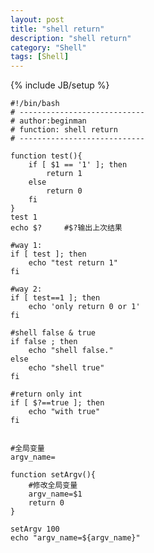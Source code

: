 ```yaml
---
layout: post
title: "shell return"
description: "shell return"
category: "Shell"
tags: [Shell]
---
```

{% include JB/setup %}

<pre><code>#!/bin/bash
# ----------------------------
# author:beginman
# function: shell return
# ----------------------------

function test(){
    if [ $1 == '1' ]; then
        return 1
    else
        return 0
    fi
}
test 1
echo $?     #$?输出上次结果

#way 1:
if [ test ]; then
    echo "test return 1"
fi

#way 2:
if [ test==1 ]; then
    echo 'only return 0 or 1'
fi

#shell false &amp; true
if false ; then
    echo "shell false."
else
    echo "shell true"
fi

#return only int
if [ $?==true ]; then
    echo "with true"
fi


#全局变量
argv_name=

function setArgv(){
    #修改全局变量
    argv_name=$1
    return 0
}

setArgv 100
echo "argv_name=${argv_name}"
</code></pre>
